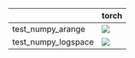 |                     | torch                                                                                                                                                                              |
|:--------------------|:-----------------------------------------------------------------------------------------------------------------------------------------------------------------------------------|
| test_numpy_arange   | <a href="https://github.com/unifyai/ivy/actions/runs/3622119647/jobs/6106458989" rel="noopener noreferrer" target="_blank"><img src=https://img.shields.io/badge/-failure-red></a> |
| test_numpy_logspace | <a href="https://github.com/unifyai/ivy/actions/runs/3603759307" rel="noopener noreferrer" target="_blank"><img src=https://img.shields.io/badge/-failure-red></a>                 |